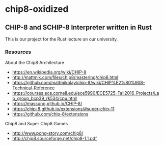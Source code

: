 # chip8-oxidized
## CHIP-8 and SCHIP-8 Interpreter written in Rust 

This is our project for the Rust lecture on our university.

### Resources
About the Chip8 Architecture
- https://en.wikipedia.org/wiki/CHIP-8
- http://mattmik.com/files/chip8/mastering/chip8.html
- https://github.com/mattmikolay/chip-8/wiki/CHIP%E2%80%908-Technical-Reference
- https://courses.ece.cornell.edu/ece5990/ECE5725_Fall2016_Projects/Lab_group_bcp39_rk534/cpu.html
- https://massung.github.io/CHIP-8/
- https://chip-8.github.io/extensions/#super-chip-11
- https://github.com/chip-8/extensions

Chip8 and Super Chip8 Games
- http://www.pong-story.com/chip8/
- http://chip8.sourceforge.net/chip8-1.1.pdf
